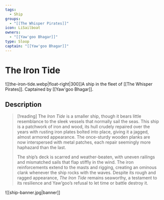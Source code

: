 ```yaml
---
tags:
  - Ship
groups:
  - "[[The Whisper Pirates]]"
icon: LiSailboat
owners:
  - "[[Yaw'goo Bhagar]]"
type: Sloop
captain: "[[Yaw'goo Bhagar]]"
---
```


# The Iron Tide

![[the-iron-tide.webp|float-right|300]]A ship in the fleet of [[The Whisper Pirates]]. Captained by [[Yaw'goo Bhagar]].

## Description

>[!reading]
>The *Iron Tide* is a smaller ship, though it bears little resemblance to the sleek vessels that normally sail the seas. This ship is a patchwork of iron and wood, its hull crudely repaired over the years with rusting iron plates bolted into place, giving it a jagged, almost armored appearance. The once-sturdy wooden planks are now interspersed with metal patches, each repair seemingly more haphazard than the last.
>
>The ship’s deck is scarred and weather-beaten, with uneven railings and mismatched sails that flap stiffly in the wind. The iron reinforcements extend to the masts and rigging, creating an ominous clank whenever the ship rocks with the waves. Despite its rough and ragged appearance, *The Iron Tide* remains seaworthy, a testament to its resilience and Yaw’goo’s refusal to let time or battle destroy it.

![[ship-banner.jpg|banner]]
